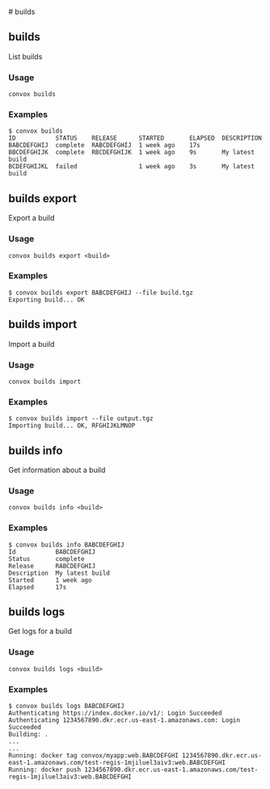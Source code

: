 # builds

## builds

List builds

### Usage

    convox builds

### Examples

    $ convox builds
    ID           STATUS    RELEASE      STARTED       ELAPSED  DESCRIPTION
    BABCDEFGHIJ  complete  RABCDEFGHIJ  1 week ago    17s
    BBCDEFGHIJK  complete  RBCDEFGHIJK  1 week ago    9s       My latest build
    BCDEFGHIJKL  failed                 1 week ago    3s       My latest build

## builds export

Export a build

### Usage

    convox builds export <build>

### Examples

    $ convox builds export BABCDEFGHIJ --file build.tgz
    Exporting build... OK

## builds import

Import a build

### Usage

    convox builds import

### Examples

    $ convox builds import --file output.tgz
    Importing build... OK, RFGHIJKLMNOP

## builds info

Get information about a build

### Usage

    convox builds info <build>

### Examples

    $ convox builds info BABCDEFGHIJ
    Id           BABCDEFGHIJ
    Status       complete
    Release      RABCDEFGHIJ
    Description  My latest build
    Started      1 week ago
    Elapsed      17s

## builds logs

Get logs for a build

### Usage

    convox builds logs <build>

### Examples

    $ convox builds logs BABCDEFGHIJ
    Authenticating https://index.docker.io/v1/: Login Succeeded
    Authenticating 1234567890.dkr.ecr.us-east-1.amazonaws.com: Login Succeeded
    Building: .
    ...
    ...
    Running: docker tag convox/myapp:web.BABCDEFGHI 1234567890.dkr.ecr.us-east-1.amazonaws.com/test-regis-1mjiluel3aiv3:web.BABCDEFGHI
    Running: docker push 1234567890.dkr.ecr.us-east-1.amazonaws.com/test-regis-1mjiluel3aiv3:web.BABCDEFGHI
